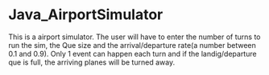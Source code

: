 # Java_AirportSimulator
This is a airport simulator.  The user will have to enter the number of turns to run the sim, the Que size and the arrival/departure rate(a number between 0.1 and 0.9). Only 1 event can happen each turn and if the landig/departure que is full, the arriving planes will be turned away.

